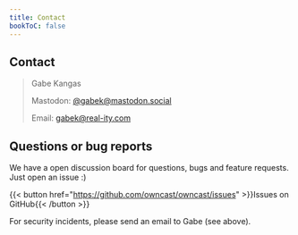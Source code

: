 ```yaml
---
title: Contact
bookToC: false
---
```


## Contact

> Gabe Kangas
>
> Mastodon: [@gabek@mastodon.social](https://mastodon.social/@gabek)<br />
>
> Email: [gabek@real-ity.com](mailto:gabek@real-ity.com)

## Questions or bug reports

We have a open discussion board for questions, bugs and feature requests. Just open an issue :)

{{< button href="https://github.com/owncast/owncast/issues" >}}Issues on GitHub{{< /button >}}

For security incidents, please send an email to Gabe (see above).